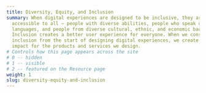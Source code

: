 ```yaml
---
title: Diversity, Equity, and Inclusion
summary: When digital experiences are designed to be inclusive, they are
  accessible to all — people with diverse abilities, people who speak different
  languages, and people from diverse cultural, ethnic, and economic backgrounds.
  Inclusion creates a better user experience for everyone. When we consider
  inclusion from the start of designing digital experiences, we create a wider
  impact for the products and services we design.
# Controls how this page appears across the site
# 0 -- hidden
# 1 -- visible
# 2 -- featured on the Resource page
weight: 1
slug: diversity-equity-and-inclusion
---
```

